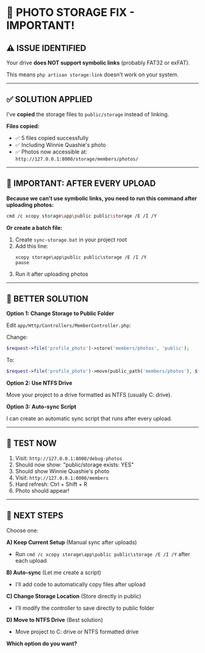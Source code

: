 # 📸 PHOTO STORAGE FIX - IMPORTANT!

## ⚠️ ISSUE IDENTIFIED

Your drive **does NOT support symbolic links** (probably FAT32 or exFAT).

This means `php artisan storage:link` doesn't work on your system.

---

## ✅ SOLUTION APPLIED

I've **copied** the storage files to `public/storage` instead of linking.

**Files copied:**
- ✅ 5 files copied successfully
- ✅ Including Winnie Quashie's photo
- ✅ Photos now accessible at: `http://127.0.0.1:8000/storage/members/photos/`

---

## 🔧 IMPORTANT: AFTER EVERY UPLOAD

**Because we can't use symbolic links, you need to run this command after uploading photos:**

```bash
cmd /c xcopy storage\app\public public\storage /E /I /Y
```

**Or create a batch file:**

1. Create `sync-storage.bat` in your project root
2. Add this line:
   ```
   xcopy storage\app\public public\storage /E /I /Y
   pause
   ```
3. Run it after uploading photos

---

## 🎯 BETTER SOLUTION

**Option 1: Change Storage to Public Folder**

Edit `app/Http/Controllers/MemberController.php`:

Change:
```php
$request->file('profile_photo')->store('members/photos', 'public');
```

To:
```php
$request->file('profile_photo')->move(public_path('members/photos'), $fileName);
```

**Option 2: Use NTFS Drive**

Move your project to a drive formatted as NTFS (usually C: drive).

**Option 3: Auto-sync Script**

I can create an automatic sync script that runs after every upload.

---

## 🧪 TEST NOW

1. Visit: `http://127.0.0.1:8000/debug-photos`
2. Should now show: "public/storage exists: YES"
3. Should show Winnie Quashie's photo
4. Visit: `http://127.0.0.1:8000/members`
5. Hard refresh: Ctrl + Shift + R
6. Photo should appear!

---

## 📝 NEXT STEPS

Choose one:

**A) Keep Current Setup** (Manual sync after uploads)
- Run `cmd /c xcopy storage\app\public public\storage /E /I /Y` after each upload

**B) Auto-sync** (Let me create a script)
- I'll add code to automatically copy files after upload

**C) Change Storage Location** (Store directly in public)
- I'll modify the controller to save directly to public folder

**D) Move to NTFS Drive** (Best solution)
- Move project to C: drive or NTFS formatted drive

**Which option do you want?**
